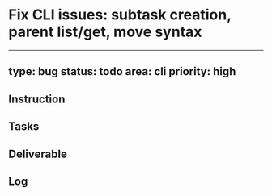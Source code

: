 # Fix CLI issues: subtask creation, parent list/get, move syntax

---
type: bug
status: todo
area: cli
priority: high
---


## Instruction

## Tasks

## Deliverable

## Log
